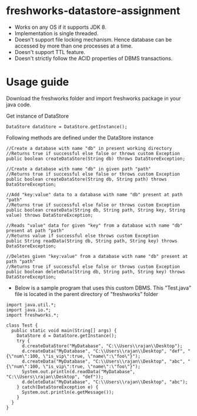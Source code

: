 # freshworks-datastore-assignment

* Works on any OS if it supports JDK 8.
* Implementation is single threaded.
* Doesn't support file locking mechanism. Hence database can be accessed by more than one processes at a time.
* Doesn't support TTL feature.
* Doesn't strictly follow the ACID properties of DBMS transactions.

# Usage guide

Download the freshworks folder and import freshworks package in your java code.

Get instance of DataStore

```
DataStore dataStore = DataStore.getInstance();
```

Following methods are defined under the DataStore instance

```
//Create a database with name "db" in present working directory
//Returns true if successful else false or throws custom Exception
public boolean createDataStore(String db) throws DataStoreException;

//Create a database with name "db" in given path "path"
//Returns true if successful else false or throws custom Exception
public boolean createDataStore(String db, String path) throws DataStoreException;

//Add "key:value" data to a database with name "db" present at path "path"
//Returns true if successful else false or throws custom Exception
public boolean createData(String db, String path, String key, String value) throws DataStoreException;

//Reads "value" data for given "key" from a database with name "db" present at path "path"
//Returns value if successful else throws custom Exception
public String readData(String db, String path, String key) throws DataStoreException;

//Deletes given "key:value" from a database with name "db" present at path "path"
//Returns true if successful else false or throws custom Exception
public boolean deleteData(String db, String path, String key) throws DataStoreException;
```

* Below is a sample program that uses this custom DBMS. This "Test.java" file is located in the parent directory of "freshworks" folder

```
import java.util.*;
import java.io.*;
import freshworks.*;

class Test {
  public static void main(String[] args) {
    DataStore d = DataStore.getInstance();
    try {
      d.createDataStore("MyDatabase", "C:\\Users\\rajan\\Desktop");
      d.createData("MyDatabase", "C:\\Users\\rajan\\Desktop", "def", "{\"num\":100, \"is_vip\":true, \"name\":\"foo\"}");
      d.createData("MyDatabase", "C:\\Users\\rajan\\Desktop", "abc", "{\"num\":100, \"is_vip\":true, \"name\":\"foo\"}");
      System.out.println(d.readData("MyDatabase", "C:\\Users\\rajan\\Desktop", "def"));
      d.deleteData("MyDatabase", "C:\\Users\\rajan\\Desktop", "abc");
    } catch(DataStoreException e) {
      System.out.println(e.getMessage());
    }
  }
}
```
